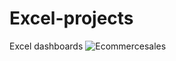 # Excel-projects
Excel dashboards
![Ecommercesales](https://github.com/vaishaliv20/Excel-projects/assets/90524268/57d608af-b533-4954-b41e-4649f2f1342f)
